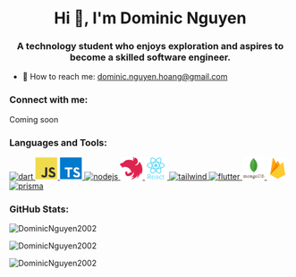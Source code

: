 <h1 align="center">Hi 👋, I'm Dominic Nguyen</h1>
<h3 align="center">A technology student who enjoys exploration and aspires to become a skilled software engineer.</h3>

- 💬 How to reach me: <dominic.nguyen.hoang@gmail.com>

<h3 align="left">Connect with me:</h3>
<p align="left">Coming soon</p>

<h3 align="left">Languages and Tools:</h3>

<p align="left">

  <a href="https://dart.dev" target="_blank" rel="noreferrer">
  <img src="https://www.vectorlogo.zone/logos/dartlang/dartlang-icon.svg" alt="dart" width="40" height="40"/>
  </a>
  <a href="https://developer.mozilla.org/en-US/docs/Web/JavaScript" target="_blank">
    <img src="https://raw.githubusercontent.com/devicons/devicon/master/icons/javascript/javascript-original.svg" alt="javascript" width="40" height="40" />
  </a>
  <a href="https://www.typescriptlang.org/" target="_blank">
    <img src="https://raw.githubusercontent.com/devicons/devicon/master/icons/typescript/typescript-original.svg" alt="typescript" width="40" height="40" />
  </a>
  <a href="https://nodejs.org/" target="_blank">
    <img src="https://avatars.githubusercontent.com/u/9950313?s=200&v=4" alt="nodejs" width="40" height="40" />
  </a>
  <a href="https://nestjs.com/" target="_blank">
    <img src="https://raw.githubusercontent.com/devicons/devicon/master/icons/nestjs/nestjs-original.svg" alt="nestjs" width="40" height="40" />
  </a>
  <a href="https://reactjs.org/" target="_blank">
    <img src="https://raw.githubusercontent.com/devicons/devicon/master/icons/react/react-original-wordmark.svg" alt="react" width="40" height="40" />
  </a>
  <a href="https://tailwindcss.com/" target="_blank" rel="noreferrer">
  <img src="https://www.vectorlogo.zone/logos/tailwindcss/tailwindcss-icon.svg" alt="tailwind" width="40" height="40"/> </a>
  <a href="https://flutter.dev/" target="_blank">
    <img src="https://avatars.githubusercontent.com/u/14101776?s=200&v=4" alt="flutter" width="40" height="40"/>
  </a>
  <a href="https://www.mongodb.com/" target="_blank" rel="noreferrer">
  <img src="https://raw.githubusercontent.com/devicons/devicon/master/icons/mongodb/mongodb-original-wordmark.svg" alt="mongodb" width="40" height="40"/>
  </a>
  <a href="https://firebase.google.com/" target="_blank" rel="noreferrer">
  <img src="https://raw.githubusercontent.com/github/explore/80688e429a7d4ef2fca1e82350fe8e3517d3494d/topics/firebase/firebase.png" alt="firebase" width="40" height="40"/>
  </a>
  <a href="https://www.prisma.io/" target="_blank" rel="noreferrer">
  <img src="https://avatars.githubusercontent.com/u/17219288?s=200&v=4" alt="prisma" width="40" height="40"/>
  </a>
</p>

<h3 align="left">GitHub Stats:</h3>

<p align="left">
<img src="https://github-readme-stats.vercel.app/api/top-langs/?username=DominicNguyen2002&theme=light&hide_border=false&include_all_commits=true&count_private=true&layout=compact" alt="DominicNguyen2002"/>
</p>

<p align="left">
<img src="https://github-readme-stats.vercel.app/api?username=DominicNguyen2002&show_icons=true&locale=en" alt="DominicNguyen2002" />
</p>

<p align="left">
<img src="https://github-readme-streak-stats.herokuapp.com/?user=DominicNguyen2002&" alt="DominicNguyen2002" />
</p>
